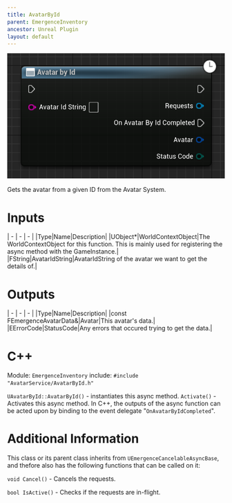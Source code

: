 ```yaml
---
title: AvatarById
parent: EmergenceInventory
ancestor: Unreal Plugin
layout: default
---
```


![](AvatarById.png)

Gets the avatar from a given ID from the Avatar System.

# Inputs

| - | - | - |
|Type|Name|Description|
|UObject\*|WorldContextObject|The WorldContextObject for this function. This is mainly used for registering the async method with the GameInstance.|
|FString|AvatarIdString|AvatarIdString of the avatar we want to get the details of.|

# Outputs

| - | - | - |
|Type|Name|Description|
|const FEmergenceAvatarData&|Avatar|This avatar's data.|
|EErrorCode|StatusCode|Any errors that occured trying to get the data.|

# C++
Module: `EmergenceInventory`
include: `#include "AvatarService/AvatarById.h"`

`UAvatarById::AvatarById()` - instantiates this async method.
`Activate()` - Activates this async method.
In C++, the outputs of the async function can be acted upon by binding to the event delegate "`OnAvatarByIdCompleted`".

# Additional Information

This class or its parent class inherits from `UEmergenceCancelableAsyncBase`, and thefore also has the following functions that can be called on it:

`void Cancel()` - Cancels the requests.

`bool IsActive()` - Checks if the requests are in-flight.
